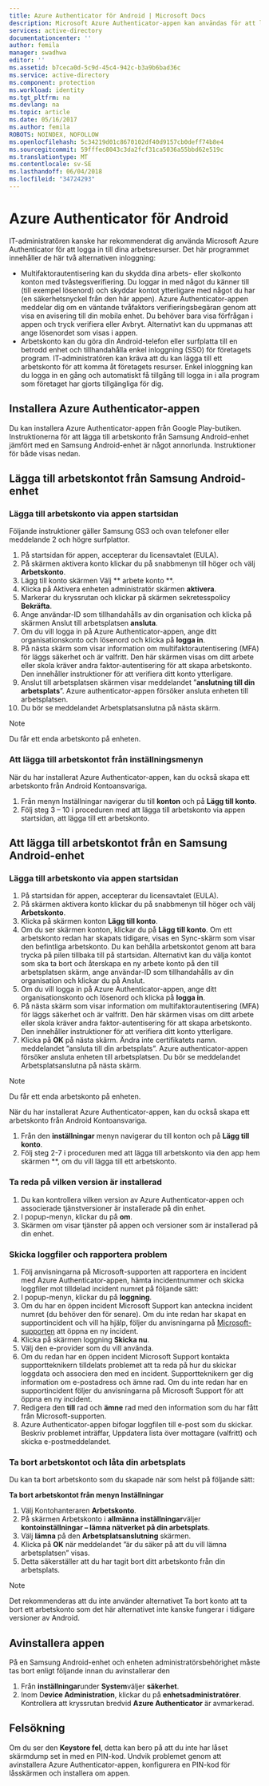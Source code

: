 ```yaml
---
title: Azure Authenticator för Android | Microsoft Docs
description: Microsoft Azure Authenticator-appen kan användas för att logga in till arbetsresurser. Azure Authenticator-appen meddelar dig om en väntande tvåfaktors verifieringsbegäran genom att visa en avisering till din mobila enhet.
services: active-directory
documentationcenter: ''
author: femila
manager: swadhwa
editor: ''
ms.assetid: b7ceca0d-5c9d-45c4-942c-b3a9b6bad36c
ms.service: active-directory
ms.component: protection
ms.workload: identity
ms.tgt_pltfrm: na
ms.devlang: na
ms.topic: article
ms.date: 05/16/2017
ms.author: femila
ROBOTS: NOINDEX, NOFOLLOW
ms.openlocfilehash: 5c34219d01c8670102df40d9157cb0deff74b8e4
ms.sourcegitcommit: 59fffec8043c3da2fcf31ca5036a55bbd62e519c
ms.translationtype: MT
ms.contentlocale: sv-SE
ms.lasthandoff: 06/04/2018
ms.locfileid: "34724293"
---
```

# <a name="azure-authenticator-for-android"></a>Azure Authenticator för Android
IT-administratören kanske har rekommenderat dig använda Microsoft Azure Authenticator för att logga in till dina arbetsresurser. Det här programmet innehåller de här två alternativen inloggning:

* Multifaktorautentisering kan du skydda dina arbets- eller skolkonto konton med tvåstegsverifiering. Du loggar in med något du känner till (till exempel lösenord) och skyddar kontot ytterligare med något du har (en säkerhetsnyckel från den här appen). Azure Authenticator-appen meddelar dig om en väntande tvåfaktors verifieringsbegäran genom att visa en avisering till din mobila enhet. Du behöver bara visa förfrågan i appen och tryck verifiera eller Avbryt. Alternativt kan du uppmanas att ange lösenordet som visas i appen.
* Arbetskonto kan du göra din Android-telefon eller surfplatta till en betrodd enhet och tillhandahålla enkel inloggning (SSO) för företagets program. IT-administratören kan kräva att du kan lägga till ett arbetskonto för att komma åt företagets resurser. Enkel inloggning kan du logga in en gång och automatiskt få tillgång till logga in i alla program som företaget har gjorts tillgängliga för dig.

## <a name="installing-the-azure-authenticator-app"></a>Installera Azure Authenticator-appen
Du kan installera Azure Authenticator-appen från Google Play-butiken.
Instruktionerna för att lägga till arbetskonto från Samsung Android-enhet jämfört med en Samsung Android-enhet är något annorlunda. Instruktioner för både visas nedan.

## <a name="adding-the-work-account-from-samsung-android-device"></a>Lägga till arbetskontot från Samsung Android-enhet
### <a name="adding-the-work-account-through-the-app-home-screen"></a>Lägga till arbetskonto via appen startsidan
Följande instruktioner gäller Samsung GS3 och ovan telefoner eller meddelande 2 och högre surfplattor.

1. På startsidan för appen, accepterar du licensavtalet (EULA).
2. På skärmen aktivera konto klickar du på snabbmenyn till höger och välj **Arbetskonto**.
3. Lägg till konto skärmen Välj ** arbete konto **.
4. Klicka på Aktivera enheten administratör skärmen **aktivera**.
5. Markerar du kryssrutan och klickar på skärmen sekretesspolicy **Bekräfta**.
6. Ange användar-ID som tillhandahålls av din organisation och klicka på skärmen Anslut till arbetsplatsen **ansluta**.
7. Om du vill logga in på Azure Authenticator-appen, ange ditt organisationskonto och lösenord och klicka på **logga in**.
8. På nästa skärm som visar information om multifaktorautentisering (MFA) för läggs säkerhet och är valfritt. Den här skärmen visas om ditt arbete eller skola kräver andra faktor-autentisering för att skapa arbetskonto. Den innehåller instruktioner för att verifiera ditt konto ytterligare.
9. Anslut till arbetsplatsen skärmen visar meddelandet ”**anslutning till din arbetsplats**”. Azure authenticator-appen försöker ansluta enheten till arbetsplatsen.
10. Du bör se meddelandet Arbetsplatsanslutna på nästa skärm.

> [!NOTE]
> Du får ett enda arbetskonto på enheten.
> 
> 

### <a name="adding-the-work-account-from-the-settings-menu"></a>Att lägga till arbetskontot från inställningsmenyn
När du har installerat Azure Authenticator-appen, kan du också skapa ett arbetskonto från Android Kontoansvariga.

1. Från menyn Inställningar navigerar du till **konton** och på **Lägg till konto**.
2. Följ steg 3 – 10 i proceduren med att lägga till arbetskonto via appen startsidan, att lägga till ett arbetskonto.

## <a name="adding-the-work-account-from-a-non-samsung-android-device"></a>Att lägga till arbetskontot från en Samsung Android-enhet
### <a name="adding-the-work-account-through-the-app-home-screen"></a>Lägga till arbetskonto via appen startsidan
1. På startsidan för appen, accepterar du licensavtalet (EULA).
2. På skärmen aktivera konto klickar du på snabbmenyn till höger och välj **Arbetskonto**.
3. Klicka på skärmen konton **Lägg till konto**.
4. Om du ser skärmen konton, klickar du på **Lägg till konto**. Om ett arbetskonto redan har skapats tidigare, visas en Sync-skärm som visar den befintliga arbetskonto. Du kan behålla arbetskontot genom att bara trycka på pilen tillbaka till på startsidan. Alternativt kan du välja kontot som ska ta bort och återskapa en ny arbete konto på den till arbetsplatsen skärm, ange användar-ID som tillhandahålls av din organisation och klickar du på Anslut.
5. Om du vill logga in på Azure Authenticator-appen, ange ditt organisationskonto och lösenord och klicka på **logga in**.
6. På nästa skärm som visar information om multifaktorautentisering (MFA) för läggs säkerhet och är valfritt. Den här skärmen visas om ditt arbete eller skola kräver andra faktor-autentisering för att skapa arbetskonto. Den innehåller instruktioner för att verifiera ditt konto ytterligare.
7. Klicka på **OK** på nästa skärm. Ändra inte certifikatets namn.
   meddelandet ”ansluta till din arbetsplats”. Azure authenticator-appen försöker ansluta enheten till arbetsplatsen.
   Du bör se meddelandet Arbetsplatsanslutna på nästa skärm.

> [!NOTE]
> Du får ett enda arbetskonto på enheten.
> 
> 

När du har installerat Azure Authenticator-appen, kan du också skapa ett arbetskonto från Android Kontoansvariga.

1. Från den **inställningar** menyn navigerar du till konton och på **Lägg till konto**.
2. Följ steg 2-7 i proceduren med att lägga till arbetskonto via den app hem skärmen **, om du vill lägga till ett arbetskonto.

### <a name="how-to-find-out-which-version-is-installed"></a>Ta reda på vilken version är installerad
1. Du kan kontrollera vilken version av Azure Authenticator-appen och associerade tjänstversioner är installerade på din enhet.
2. I popup-menyn, klickar du på **om**.
3. Skärmen om visar tjänster på appen och versioner som är installerad på din enhet.

### <a name="sending-log-files-to-report-issues"></a>Skicka loggfiler och rapportera problem
1. Följ anvisningarna på Microsoft-supporten att rapportera en incident med Azure Authenticator-appen, hämta incidentnummer och skicka loggfiler mot tilldelad incident numret på följande sätt:
2. I popup-menyn, klickar du på **loggning**.
3. Om du har en öppen incident Microsoft Support kan anteckna incident numret (du behöver den för senare). Om du inte redan har skapat en supportincident och vill ha hjälp, följer du anvisningarna på [Microsoft-supporten](https://support.microsoft.com/en-us/contactus) att öppna en ny incident.
4. Klicka på skärmen loggning **Skicka nu**.
5. Välj den e-provider som du vill använda.
6. Om du redan har en öppen incident Microsoft Support kontakta supportteknikern tilldelats problemet att ta reda på hur du skickar loggdata och associera den med en incident. Supportteknikern ger dig information om e-postadress och ämne rad. Om du inte redan har en supportincident följer du anvisningarna på Microsoft Support för att öppna en ny incident.
7. Redigera den **till** rad och **ämne** rad med den information som du har fått från Microsoft-supporten.
8. Azure Authenticator-appen bifogar loggfilen till e-post som du skickar. Beskriv problemet inträffar, Uppdatera lista över mottagare (valfritt) och skicka e-postmeddelandet.

### <a name="deleting-the-work-account-and-leaving-your-workplace"></a>Ta bort arbetskontot och låta din arbetsplats
Du kan ta bort arbetskonto som du skapade när som helst på följande sätt:

**Ta bort arbetskontot från menyn Inställningar**

1. Välj Kontohanteraren **Arbetskonto**.
2. På skärmen Arbetskonto i **allmänna inställningar**väljer **kontoinställningar – lämna nätverket på din arbetsplats**.
3. Välj **lämna** på den **Arbetsplatsanslutning** skärmen.
4. Klicka på **OK** när meddelandet ”är du säker på att du vill lämna arbetsplatsen” visas.
5. Detta säkerställer att du har tagit bort ditt arbetskonto från din arbetsplats.

> [!NOTE]
> Det rekommenderas att du inte använder alternativet Ta bort konto att ta bort ett arbetskonto som det här alternativet inte kanske fungerar i tidigare versioner av Android.
> 
> 

## <a name="uninstalling-the-app"></a>Avinstallera appen
På en Samsung Android-enhet och enheten administratörsbehörighet måste tas bort enligt följande innan du avinstallerar den 

1. Från **inställningar**under **System**väljer **säkerhet**.
2. Inom D**evice Administration**, klickar du på **enhetsadministratörer**. Kontrollera att kryssrutan bredvid **Azure Authenticator** är avmarkerad.

## <a name="troubleshooting"></a>Felsökning
Om du ser den **Keystore fel**, detta kan bero på att du inte har låset skärmdump set in med en PIN-kod. Undvik problemet genom att avinstallera Azure Authenticator-appen, konfigurera en PIN-kod för låsskärmen och installera om appen.

